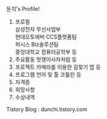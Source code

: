 둔치's Profile!

1. 프로필  
 삼성전자 무선사업부  
 현대오토에버 CCS플랫폼팀  
 퍼시스 Biz솔루션팀  
 중앙대학교 컴퓨터공학부 등
2. 주요활동
 멋쟁이사자처럼 등
3. 프로젝트
 카메라를 이용한 길찾기 앱 등
4. 프로그램 언어 및 툴
 코틀린 등  
5. 자격증
6. 희망사항
7. 수상내역

Tistory Blog : dunchi.tistory.com
